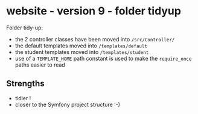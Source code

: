 # website - version 9 - folder tidyup

Folder tidy-up:

- the 2 controller classes have been moved into `/src/Controller/`
- the default templates moved into `/templates/default`
- the student templates moved into `/templates/student`
- use of a `TEMPLATE_HOME` path constant is used to make the `require_once` paths easier to read


## Strengths

- tidier !
- closer to the Symfony project structure :-)
